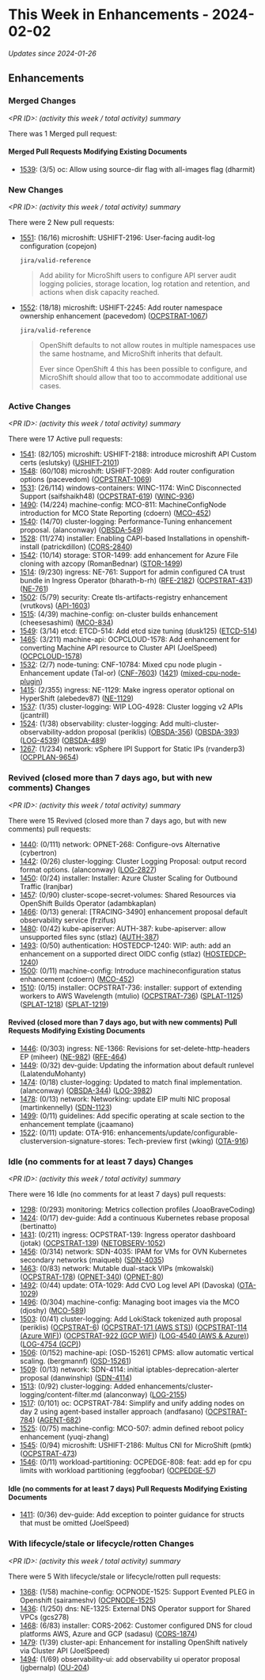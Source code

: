 # This Week in Enhancements - 2024-02-02

*Updates since 2024-01-26*


## Enhancements

### Merged Changes

*&lt;PR ID&gt;: (activity this week / total activity) summary*

There was 1 Merged pull request:


#### Merged Pull Requests Modifying Existing Documents

- [1539](https://github.com/openshift/enhancements/pull/1539): (3/5) oc: Allow using source-dir flag with all-images flag (dharmit)

### New Changes

*&lt;PR ID&gt;: (activity this week / total activity) summary*

There were 2 New pull requests:

- [1551](https://github.com/openshift/enhancements/pull/1551): (16/16) microshift: USHIFT-2196: User-facing audit-log configuration (copejon)

  `jira/valid-reference`

  > Add ability for MicroShift users to configure API server audit logging policies, storage location, log rotation and retention, and actions when disk capacity reached.

- [1552](https://github.com/openshift/enhancements/pull/1552): (18/18) microshift: USHIFT-2245: Add router namespace ownership enhancement (pacevedom) ([OCPSTRAT-1067](https://issues.redhat.com/browse/OCPSTRAT-1067))

  `jira/valid-reference`

  > OpenShift defaults to not allow routes in multiple namespaces use the same
  > hostname, and MicroShift inherits that default.
  >
  > Ever since OpenShift 4 this has been possible to configure, and MicroShift
  > should allow that too to accommodate additional use cases.


### Active Changes

*&lt;PR ID&gt;: (activity this week / total activity) summary*

There were 17 Active pull requests:

- [1541](https://github.com/openshift/enhancements/pull/1541): (82/105) microshift: USHIFT-2188: introduce microshift API Custom certs (eslutsky) ([USHIFT-2101](https://issues.redhat.com/browse/USHIFT-2101))
- [1548](https://github.com/openshift/enhancements/pull/1548): (60/108) microshift: USHIFT-2089: Add router configuration options (pacevedom) ([OCPSTRAT-1069](https://issues.redhat.com/browse/OCPSTRAT-1069))
- [1531](https://github.com/openshift/enhancements/pull/1531): (26/114) windows-containers: WINC-1174: WinC Disconnected Support (saifshaikh48) ([OCPSTRAT-619](https://issues.redhat.com/browse/OCPSTRAT-619)) ([WINC-936](https://issues.redhat.com/browse/WINC-936))
- [1490](https://github.com/openshift/enhancements/pull/1490): (14/224) machine-config: MCO-811: MachineConfigNode introduction for MCO State Reporting (cdoern) ([MCO-452](https://issues.redhat.com/browse/MCO-452))
- [1540](https://github.com/openshift/enhancements/pull/1540): (14/70) cluster-logging: Performance-Tuning enhancement proposal. (alanconway) ([OBSDA-549](https://issues.redhat.com/browse/OBSDA-549))
- [1528](https://github.com/openshift/enhancements/pull/1528): (11/274) installer: Enabling CAPI-based Installations in openshift-install (patrickdillon) ([CORS-2840](https://issues.redhat.com/browse/CORS-2840))
- [1542](https://github.com/openshift/enhancements/pull/1542): (10/14) storage: STOR-1499: add enhancement for Azure File cloning with azcopy (RomanBednar) ([STOR-1499](https://issues.redhat.com/browse/STOR-1499))
- [1514](https://github.com/openshift/enhancements/pull/1514): (9/230) ingress: NE-761: Support for admin configured CA trust bundle in Ingress Operator (bharath-b-rh) ([RFE-2182](https://issues.redhat.com/browse/RFE-2182)) ([OCPSTRAT-431](https://issues.redhat.com/browse/OCPSTRAT-431)) ([NE-761](https://issues.redhat.com/browse/NE-761))
- [1502](https://github.com/openshift/enhancements/pull/1502): (5/79) security: Create tls-artifacts-registry enhancement (vrutkovs) ([API-1603](https://issues.redhat.com/browse/API-1603))
- [1515](https://github.com/openshift/enhancements/pull/1515): (4/39) machine-config: on-cluster builds enhancement (cheesesashimi) ([MCO-834](https://issues.redhat.com/browse/MCO-834))
- [1549](https://github.com/openshift/enhancements/pull/1549): (3/14) etcd: ETCD-514: Add etcd size tuning (dusk125) ([ETCD-514](https://issues.redhat.com/browse/ETCD-514))
- [1465](https://github.com/openshift/enhancements/pull/1465): (3/211) machine-api: OCPCLOUD-1578: Add enhancement for converting Machine API resource to Cluster API (JoelSpeed) ([OCPCLOUD-1578](https://issues.redhat.com/browse/OCPCLOUD-1578))
- [1532](https://github.com/openshift/enhancements/pull/1532): (2/7) node-tuning: CNF-10784: Mixed cpu node plugin - Enhancement update   (Tal-or) ([CNF-7603](https://issues.redhat.com/browse/CNF-7603)) ([1421](https://github.com/openshift/enhancements/pull/1421)) ([mixed-cpu-node-plugin](https://github.com/openshift-kni/mixed-cpu-node-plugin))
- [1415](https://github.com/openshift/enhancements/pull/1415): (2/355) ingress: NE-1129: Make ingress operator optional on HyperShift (alebedev87) ([NE-1129](https://issues.redhat.com/browse/NE-1129))
- [1537](https://github.com/openshift/enhancements/pull/1537): (1/35) cluster-logging: WIP LOG-4928: Cluster logging v2 APIs (jcantrill)
- [1524](https://github.com/openshift/enhancements/pull/1524): (1/38) observability: cluster-logging: Add multi-cluster-observability-addon proposal (periklis) ([OBSDA-356](https://issues.redhat.com/browse/OBSDA-356)) ([OBSDA-393](https://issues.redhat.com/browse/OBSDA-393)) ([LOG-4539](https://issues.redhat.com/browse/LOG-4539)) ([OBSDA-489](https://issues.redhat.com/browse/OBSDA-489))
- [1267](https://github.com/openshift/enhancements/pull/1267): (1/234) network: vSphere IPI Support for Static IPs (rvanderp3) ([OCPPLAN-9654](https://issues.redhat.com/browse/OCPPLAN-9654))

### Revived (closed more than 7 days ago, but with new comments) Changes

*&lt;PR ID&gt;: (activity this week / total activity) summary*

There were 15 Revived (closed more than 7 days ago, but with new comments) pull requests:

- [1440](https://github.com/openshift/enhancements/pull/1440): (0/111) network: OPNET-268: Configure-ovs Alternative (cybertron)
- [1442](https://github.com/openshift/enhancements/pull/1442): (0/26) cluster-logging: Cluster Logging Proposal: output record format options. (alanconway) ([LOG-2827](https://issues.redhat.com/browse/LOG-2827))
- [1450](https://github.com/openshift/enhancements/pull/1450): (0/24) installer: Installer: Azure Cluster Scaling for Outbound Traffic (lranjbar)
- [1457](https://github.com/openshift/enhancements/pull/1457): (0/90) cluster-scope-secret-volumes: Shared Resources via OpenShift Builds Operator (adambkaplan)
- [1466](https://github.com/openshift/enhancements/pull/1466): (0/13) general: [TRACING-3490] enhancement proposal default observability service (frzifus)
- [1480](https://github.com/openshift/enhancements/pull/1480): (0/42) kube-apiserver: AUTH-387: kube-apiserver: allow unsupported files sync (stlaz) ([AUTH-387](https://issues.redhat.com/browse/AUTH-387))
- [1493](https://github.com/openshift/enhancements/pull/1493): (0/50) authentication: HOSTEDCP-1240: WIP: auth: add an enhancement on a supported direct OIDC config (stlaz) ([HOSTEDCP-1240](https://issues.redhat.com/browse/HOSTEDCP-1240))
- [1500](https://github.com/openshift/enhancements/pull/1500): (0/11) machine-config: Introduce machineconfiguration status enhancement (cdoern) ([MCO-452](https://issues.redhat.com/browse/MCO-452))
- [1510](https://github.com/openshift/enhancements/pull/1510): (0/15) installer: OCPSTRAT-736: installer: support of extending workers to AWS Wavelength (mtulio) ([OCPSTRAT-736](https://issues.redhat.com/browse/OCPSTRAT-736)) ([SPLAT-1125](https://issues.redhat.com/browse/SPLAT-1125)) ([SPLAT-1218](https://issues.redhat.com/browse/SPLAT-1218)) ([SPLAT-1219](https://issues.redhat.com/browse/SPLAT-1219))

#### Revived (closed more than 7 days ago, but with new comments) Pull Requests Modifying Existing Documents

- [1446](https://github.com/openshift/enhancements/pull/1446): (0/303) ingress: NE-1366: Revisions for set-delete-http-headers EP (miheer) ([NE-982](https://issues.redhat.com/browse/NE-982)) ([RFE-464](https://issues.redhat.com/browse/RFE-464))
- [1449](https://github.com/openshift/enhancements/pull/1449): (0/32) dev-guide: Updating the information about default runlevel (LalatenduMohanty)
- [1474](https://github.com/openshift/enhancements/pull/1474): (0/18) cluster-logging: Updated to match final implementation. (alanconway) ([OBSDA-344](https://issues.redhat.com/browse/OBSDA-344)) ([LOG-3982](https://issues.redhat.com/browse/LOG-3982))
- [1478](https://github.com/openshift/enhancements/pull/1478): (0/13) network: Networking: update EIP multi NIC proposal (martinkennelly) ([SDN-1123](https://issues.redhat.com/browse/SDN-1123))
- [1499](https://github.com/openshift/enhancements/pull/1499): (0/11) guidelines: Add specific operating at scale section to the enhancement template (jcaamano)
- [1522](https://github.com/openshift/enhancements/pull/1522): (0/11) update: OTA-916: enhancements/update/configurable-clusterversion-signature-stores: Tech-preview first (wking) ([OTA-916](https://issues.redhat.com/browse/OTA-916))

### Idle (no comments for at least 7 days) Changes

*&lt;PR ID&gt;: (activity this week / total activity) summary*

There were 16 Idle (no comments for at least 7 days) pull requests:

- [1298](https://github.com/openshift/enhancements/pull/1298): (0/293) monitoring: Metrics collection profiles (JoaoBraveCoding)
- [1424](https://github.com/openshift/enhancements/pull/1424): (0/17) dev-guide: Add a continuous Kubernetes rebase proposal (bertinatto)
- [1431](https://github.com/openshift/enhancements/pull/1431): (0/211) ingress: OCPSTRAT-139: Ingress operator dashboard (jotak) ([OCPSTRAT-139](https://issues.redhat.com/browse/OCPSTRAT-139)) ([NETOBSERV-1052](https://issues.redhat.com/browse/NETOBSERV-1052))
- [1456](https://github.com/openshift/enhancements/pull/1456): (0/314) network: SDN-4035: IPAM for VMs for OVN Kubernetes secondary networks (maiqueb) ([SDN-4035](https://issues.redhat.com/browse/SDN-4035))
- [1463](https://github.com/openshift/enhancements/pull/1463): (0/83) network: Mutable dual-stack VIPs (mkowalski) ([OCPSTRAT-178](https://issues.redhat.com/browse/OCPSTRAT-178)) ([OPNET-340](https://issues.redhat.com/browse/OPNET-340)) ([OPNET-80](https://issues.redhat.com/browse/OPNET-80))
- [1492](https://github.com/openshift/enhancements/pull/1492): (0/44) update: OTA-1029: Add CVO Log level API (Davoska) ([OTA-1029](https://issues.redhat.com/browse/OTA-1029))
- [1496](https://github.com/openshift/enhancements/pull/1496): (0/304) machine-config: Managing boot images via the MCO (djoshy) ([MCO-589](https://issues.redhat.com/browse/MCO-589))
- [1503](https://github.com/openshift/enhancements/pull/1503): (0/41) cluster-logging: Add LokiStack tokenized auth proposal (periklis) ([OCPSTRAT-6](https://issues.redhat.com/browse/OCPSTRAT-6)) ([OCPSTRAT-171 (AWS STS)](https://issues.redhat.com/browse/OCPSTRAT-171 (AWS STS))) ([OCPSTRAT-114 (Azure WIF)](https://issues.redhat.com/browse/OCPSTRAT-114 (Azure WIF))) ([OCPSTRAT-922 (GCP WIF)](https://issues.redhat.com/browse/OCPSTRAT-922 (GCP WIF))) ([LOG-4540 (AWS & Azure)](https://issues.redhat.com/browse/LOG-4540 (AWS & Azure))) ([LOG-4754 (GCP)](https://issues.redhat.com/browse/LOG-4754 (GCP)))
- [1506](https://github.com/openshift/enhancements/pull/1506): (0/152) machine-api: [OSD-15261] CPMS: allow automatic vertical scaling. (bergmannf) ([OSD-15261](https://issues.redhat.com/browse/OSD-15261))
- [1509](https://github.com/openshift/enhancements/pull/1509): (0/13) network: SDN-4114: initial iptables-deprecation-alerter proposal (danwinship) ([SDN-4114](https://issues.redhat.com/browse/SDN-4114))
- [1513](https://github.com/openshift/enhancements/pull/1513): (0/92) cluster-logging: Added enhancements/cluster-logging/content-filter.md (alanconway) ([LOG-2155](https://issues.redhat.com/browse/LOG-2155))
- [1517](https://github.com/openshift/enhancements/pull/1517): (0/101) oc: OCPSTRAT-784: Simplify and unify adding nodes on day 2 using agent-based installer approach (andfasano) ([OCPSTRAT-784](https://issues.redhat.com/browse/OCPSTRAT-784)) ([AGENT-682](https://issues.redhat.com/browse/AGENT-682))
- [1525](https://github.com/openshift/enhancements/pull/1525): (0/75) machine-config: MCO-507: admin defined reboot policy enhancement (yuqi-zhang)
- [1545](https://github.com/openshift/enhancements/pull/1545): (0/94) microshift: USHIFT-2186: Multus CNI for MicroShift (pmtk) ([OCPSTRAT-473](https://issues.redhat.com/browse/OCPSTRAT-473))
- [1546](https://github.com/openshift/enhancements/pull/1546): (0/11) workload-partitioning: OCPEDGE-808: feat: add ep for cpu limits with workload partitioning (eggfoobar) ([OCPEDGE-57](https://issues.redhat.com/browse/OCPEDGE-57))

#### Idle (no comments for at least 7 days) Pull Requests Modifying Existing Documents

- [1411](https://github.com/openshift/enhancements/pull/1411): (0/36) dev-guide: Add exception to pointer guidance for structs that must be omitted (JoelSpeed)

### With lifecycle/stale or lifecycle/rotten Changes

*&lt;PR ID&gt;: (activity this week / total activity) summary*

There were 5 With lifecycle/stale or lifecycle/rotten pull requests:

- [1368](https://github.com/openshift/enhancements/pull/1368): (1/58) machine-config: OCPNODE-1525: Support Evented PLEG in Openshift (sairameshv) ([OCPNODE-1525](https://issues.redhat.com/browse/OCPNODE-1525))
- [1436](https://github.com/openshift/enhancements/pull/1436): (1/250) dns: NE-1325: External DNS Operator support for Shared VPCs (gcs278)
- [1468](https://github.com/openshift/enhancements/pull/1468): (6/83) installer: CORS-2062: Customer configured DNS for cloud platforms AWS, Azure and GCP (sadasu) ([CORS-1874](https://issues.redhat.com/browse/CORS-1874))
- [1479](https://github.com/openshift/enhancements/pull/1479): (1/39) cluster-api: Enhancement for installing OpenShift natively via Cluster API (JoelSpeed)
- [1494](https://github.com/openshift/enhancements/pull/1494): (1/69) observability-ui: add observability ui operator proposal (jgbernalp) ([OU-204](https://issues.redhat.com/browse/OU-204))
